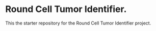 # Round Cell Tumor Identifier.

This the starter repository for the Round Cell Tumor Identifier project.
